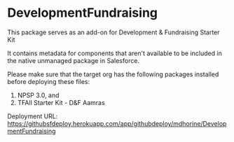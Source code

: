 # DevelopmentFundraising
This package serves as an add-on for Development &amp; Fundraising Starter Kit

It contains metadata for components that aren't available to be included in the native unmanaged package in Salesforce.

Please make sure that the target org has the following packages installed before deploying these files:
  1. NPSP 3.0, and
  2. TFAll Starter Kit - D&F Aamras

Deployment URL: https://githubsfdeploy.herokuapp.com/app/githubdeploy/mdhorine/DevelopmentFundraising
